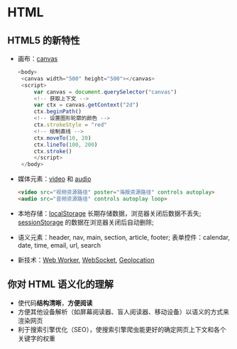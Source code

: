 # HTML

## HTML5 的新特性

- 画布：[canvas](https://developer.mozilla.org/zh-CN/docs/Web/API/Canvas_API/Tutorial)

   ```js
   <body>
    <canvas width="500" height="500"></canvas>
    <script>
        var canvas = document.querySelector("canvas")
        <!-- 获取上下文 -->
        var ctx = canvas.getContext("2d")
        ctx.beginPath()
        <!-- 设置图形轮廓的颜色 -->
        ctx.strokeStyle = "red"
        <!-- 绘制直线 -->
        ctx.moveTo(10, 20)
        ctx.lineTo(100, 200)
        ctx.stroke()
        </script>
    </body>
   ```

- 媒体元素：[video](https://developer.mozilla.org/zh-CN/docs/Web/HTML/Element/video) 和 [audio](https://developer.mozilla.org/zh-CN/docs/Web/HTML/Element/audio)

   ```html
   <video src="视频资源路径" poster="海报资源路径" controls autoplay>
   <audio src="音频资源路径" controls autoplay loop>
   ```

- 本地存储：[localStorage](https://developer.mozilla.org/zh-CN/docs/Web/API/Window/localStorage) 长期存储数据，浏览器关闭后数据不丢失; [sessionStorage](https://developer.mozilla.org/zh-CN/docs/Web/API/Window/sessionStorage) 的数据在浏览器关闭后自动删除;
- 语义元素：header, nav, main, section, article, footer; 表单控件：calendar, date, time, email, url, search
- 新技术：[Web Worker](https://developer.mozilla.org/zh-CN/docs/Web/API/Web_Workers_API), [WebSocket](https://developer.mozilla.org/zh-CN/docs/Web/API/WebSocket), [Geolocation](https://developer.mozilla.org/zh-CN/docs/Web/API/Geolocation)

## 你对 HTML 语义化的理解

- 使代码**结构清晰**，**方便阅读**
- 方便其他设备解析（如屏幕阅读器、盲人阅读器、移动设备）以语义的方式来渲染网页
- 利于搜索引擎优化（SEO），使搜索引擎爬虫能更好的确定网页上下文和各个关键字的权重

